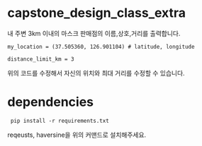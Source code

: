 # capstone_design_class_extra

내 주변 3km 이내의 마스크 판매점의 이름,상호,거리를 출력합니다.

``` 
my_location = (37.505360, 126.901104) # latitude, longitude

distance_limit_km = 3 
```
위의 코드를 수정해서 자신의 위치와 최대 거리를 수정할 수 있습니다.

# dependencies

``` pip install -r requirements.txt```

reqeusts, haversine을 위의 커맨드로 설치해주세요.
